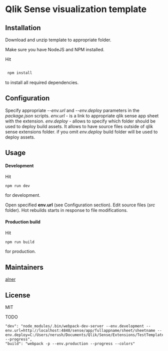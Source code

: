 # Qlik Sense visualization template

## Installation

Download and unzip template to appropriate folder.

Make sure you have NodeJS and NPM installed.

Hit

```sh

 npm install

 ```
 to install all required dependencies.

 ## Configuration

Specify appropriate *--env.url* and *--env.deploy* parameters in the *package.json* scripts.
*env.url* - is a link to appropriate qlik sense app sheet with the extension.
*env.deploy* - allows to specify which folder should be used to deploy build assets. It allows to have source files outside of qlik sense extensions folder. if you omit *env.deploy* build folder will be used to deploy assets.

## Usage

#### Development
Hit
```
npm run dev
```
for development.

Open specified **env.url** (see Configuration section). Edit source files (*src* folder). Hot rebuilds starts in response to file modifications.

#### Production build

Hit
```
npm run build
```
for production.

## Maintainers

[alner](https://github.com/alner)

## License

MIT

TODO

    "dev": "node_modules/.bin/webpack-dev-server --env.development --env.url=http://localhost:4848/sense/app/fullappname/sheet/sheetname --env.deploy=C:/Users/nerush/Documents/Qlik/Sense/Extensions/TestTemplate --progress",
    "build": "webpack -p --env.production --progress --colors"
